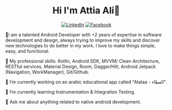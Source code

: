 <!--
**attia-ali-attia/attia-ali-attia** is a ✨ _special_ ✨ repository because its `README.md` (this file) appears on your GitHub profile.

Here are some ideas to get you started:

- 🔭 I’m currently working on ...
- 🌱 I’m currently learning ...
- 👯 I’m looking to collaborate on ...
- 🤔 I’m looking for help with ...
- 💬 Ask me about ...
- 📫 How to reach me: ...
- 😄 Pronouns: ...
- ⚡ Fun fact: ...
-->

<h1 align="center">Hi I'm Attia Ali👋</h1>


<p align="center">
  <a href="https://www.linkedin.com/in/attia-ali-attia" target="_blank"><img src="https://img.shields.io/badge/LinkedIn-%230077B5.svg?&style=flat-square&logo=linkedin&logoColor=white" alt="LinkedIn"></a>
<a href="https://www.freelancer.com/u/Attiaali" target="_blank"><img src="https://img.shields.io/badge/Freelancer-%231877F2.svg?&style=flat-square&logo=freelancer&logoColor=white" alt="Facebook"></a>
</p>

📝I am a talented Android Developer with +2 years of expertise in software development and design, always trying to improve my skills and discover new technologies to do better in my work. I love to make things simple, easy, and functional.

💪 My professional skills: Kotlin, Android SDK, MVVM/ Clean Architecture, RESTful services, Material Design, Room, Dagger/Hilt, Android Jetpack (Navigation, WorkManager), Git/Github.

🔭 I’m currently working on an arabic educational app called "Alataa - العطاء".

🌱 I’m currently learning Instrumentation & Integration Testing.

💬 Ask me about anything related to native android development.
